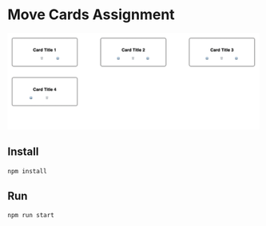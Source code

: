 # Move Cards Assignment

<img src="./screenshot.png" alt="Screenshot">

## Install

```bash
npm install
```

## Run

```bash
npm run start
```
